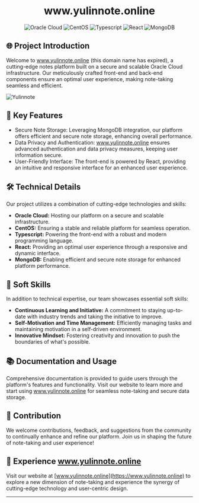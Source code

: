 <h1 align="center" id="title">www.yulinnote.online</h1>

<p align="center">
  <img src="https://img.shields.io/badge/Oracle%20Cloud-Secure%20Infrastructure-blue" alt="Oracle Cloud">
  <img src="https://img.shields.io/badge/CentOS-Stable%20Platform-blue" alt="CentOS">
  <img src="https://img.shields.io/badge/Typescript-Front--end%20Language-blue" alt="Typescript">
  <img src="https://img.shields.io/badge/React-Optimal%20User%20Experience-blue" alt="React">
  <img src="https://img.shields.io/badge/MongoDB-Efficient%20Storage-blue" alt="MongoDB">
</p>

## 🌐 Project Introduction

Welcome to www.yulinnote.online (this domain name has expired), a cutting-edge notes platform built on a secure and scalable Oracle Cloud infrastructure. Our meticulously crafted front-end and back-end components ensure an optimal user experience, making note-taking seamless and efficient.

![Yulinnote](https://github.com/user-attachments/assets/0abb9f04-f50c-4caf-b90b-9219766a22fe)

## 📝 Key Features

- Secure Note Storage: Leveraging MongoDB integration, our platform offers efficient and secure note storage, enhancing overall performance.
- Data Privacy and Authentication: www.yulinnote.online ensures advanced authentication and data privacy measures, keeping user information secure.
- User-Friendly Interface: The front-end is powered by React, providing an intuitive and responsive interface for an enhanced user experience.

## 🛠️ Technical Details

Our project utilizes a combination of cutting-edge technologies and skills:

- **Oracle Cloud:** Hosting our platform on a secure and scalable infrastructure.
- **CentOS:** Ensuring a stable and reliable platform for seamless operation.
- **Typescript:** Powering the front-end with a robust and modern programming language.
- **React:** Providing an optimal user experience through a responsive and dynamic interface.
- **MongoDB:** Enabling efficient and secure note storage for enhanced platform performance.

## 🧩 Soft Skills

In addition to technical expertise, our team showcases essential soft skills:

- **Continuous Learning and Initiative:** A commitment to staying up-to-date with industry trends and taking the initiative to improve.
- **Self-Motivation and Time Management:** Efficiently managing tasks and maintaining motivation in a self-driven environment.
- **Innovative Mindset:** Fostering creativity and innovation to push the boundaries of what's possible.

## 📚 Documentation and Usage

Comprehensive documentation is provided to guide users through the platform's features and functionality. Visit our website to learn more and start using www.yulinnote.online for seamless note-taking and secure data storage.

## 🤝 Contribution

We welcome contributions, feedback, and suggestions from the community to continually enhance and refine our platform. Join us in shaping the future of note-taking and user experience!

## 🌟 Experience www.yulinnote.online

Visit our website at [www.yulinnote.online](https://www.yulinnote.online) to explore a new dimension of note-taking and experience the synergy of cutting-edge technology and user-centric design.
****
